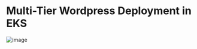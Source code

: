 # Multi-Tier Wordpress Deployment in EKS

![image](https://github.com/devopsexercise1979/aws-eks-wordpress/assets/109491325/d8a7abca-de60-4a3b-9e7e-b6bb1a2c80ca)
